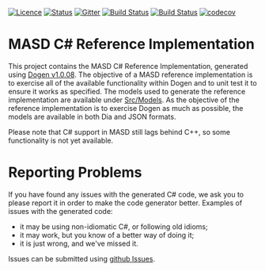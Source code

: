[![Licence](https://img.shields.io/badge/license-GPL_3-green.svg?dummy)](https://raw.githubusercontent.com/MASD-Project/csharp_ref_impl/master/LICENCE)
[![Status](https://img.shields.io/badge/status-active-brightgreen.svg?style=flat)](https://github.com/MASD-Project/csharp_ref_impl/pulse/monthly)
[![Gitter](https://img.shields.io/gitter/room/nwjs/nw.js.svg)](https://gitter.im/MASD-Project/Lobby)
[![Build Status](https://travis-ci.org/MASD-Project/csharp_ref_impl.svg?branch=master)](https://travis-ci.org/MASD-Project/csharp_ref_impl)
[![Build Status](https://img.shields.io/appveyor/ci/mcraveiro/csharp-ref-impl.svg?label=windows)](https://ci.appveyor.com/project/mcraveiro/csharp-ref-impl)
[![codecov](https://codecov.io/gh/MASD-Project/csharp_ref_impl/branch/master/graph/badge.svg)](https://codecov.io/gh/MASD-Project/csharp_ref_impl)

# MASD C# Reference Implementation

This project contains the MASD C# Reference Implementation, generated
using [Dogen
v1.0.08](https://github.com/MASD-Project/dogen/releases/tag/v1.0.08). The
objective of a MASD reference implementation is to exercise all of the
available functionality within Dogen and to unit test it to ensure it
works as specified. The models used to generate the reference
implementation are available under
[Src/Models](https://github.com/MASD-Project/csharp_ref_impl/tree/master/Src/Models). As
the objective of the reference implementation is to exercise Dogen as
much as possible, the models are available in both Dia and JSON
formats.

Please note that C# support in MASD still lags behind C++, so some
functionality is not yet available.

# Reporting Problems

If you have found any issues with the generated C# code, we ask you to
please report it in order to make the code generator better. Examples
of issues with the generated code:

- it may be using non-idiomatic C#, or following old idioms;
- it may work, but you know of a better way of doing it;
- it is just wrong, and we've missed it.

Issues can be submitted using [github
Issues](https://github.com/MASD-Project/csharp_ref_impl/issues).
